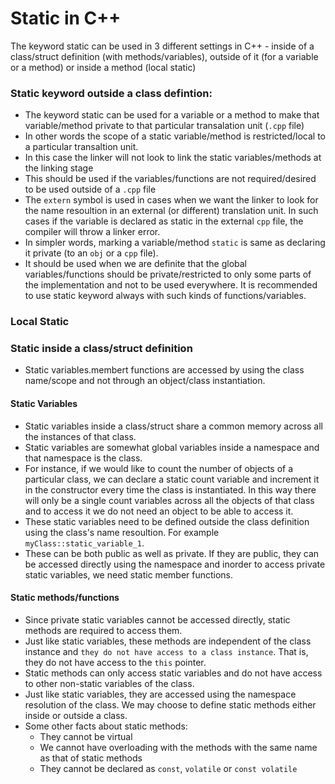 # Static in C++

The keyword static can be used in 3 different settings in C++ - inside of a class/struct definition (with methods/variables), outside of it (for a variable or a method) 
or inside a method (local static)

### Static keyword outside a class defintion:
* The keyword static can be used for a variable or a method to make that variable/method private to that particular transalation unit (`.cpp` file)
* In other words the scope of a static variable/method is restricted/local to a particular transaltion unit.
* In this case the linker will not look to link the static variables/methods at the linking stage
* This should be used if the variables/functions are not required/desired to be used outside of a `.cpp` file
* The `extern` symbol is used in cases when we want the linker to look for the name resoultion in an external (or different) translation unit. In such cases if the variable is 
declared as static in the external `cpp` file, the compiler will throw a linker error.
* In simpler words, marking a variable/method `static` is same as declaring it private (to an `obj` or a `cpp` file).
* It should be used when we are definite that the global variables/functions should be private/restricted to only some parts of the implementation and not to be used everywhere. It is recommended to use static keyword always with such kinds of functions/variables.


### Local Static



### Static inside a class/struct definition

* Static variables.membert functions are accessed by using the class name/scope and not through an object/class instantiation.

#### Static Variables
* Static variables inside a class/struct share a common memory across all the instances of that class.
* Static variables are somewhat global variables inside a namespace and that namespace is the class.
* For instance, if we would like to count the number of objects of a particular class, we can declare a static count variable and increment it in the constructor every time 
the class is instantiated. In this way there will only be a single count variables across all the objects of that class and to access it we do not need an object to be able to access it.
* These static variables need to be defined outside the class definition using the class's name resoultion. For example `myClass::static_variable_1`.
* These can be both public as well as private. If they are public, they can be accessed directly using the namespace and inorder to access private static variables, we need 
static member functions.

#### Static methods/functions
* Since private static variables cannot be accessed directly, static methods are required to access them.
* Just like static variables, these methods are independent of the class instance and `they do not have access to a class instance`. That is, they do not have access to the 
`this` pointer.
* Static methods can only access static variables and do not have access to other non-static variables of the class.
* Just like static variables, they are accessed using the namespace resolution of the class. We may choose to define static methods either inside or outside a class.
* Some other facts about static methods:
  * They cannot be virtual
  * We cannot have overloading with the methods with the same name as that of static methods
  * They cannot be declared as `const`, `volatile` or `const volatile` 
